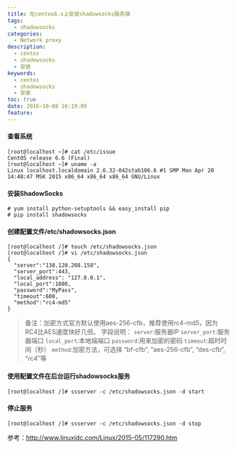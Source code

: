 ```yaml
---
title: 在centos6.x上安装shadowsocks服务端
tags:
  - shadowsocks
categories:
  - Network proxy
description: 
  - centos
  - shadowsocks
  - 安装
keywords:
  - centos
  - shadowsocks
  - 安装
toc: true
date: 2016-10-08 16:19:09
feature:
---
```


#### 查看系统
``` shell
[root@localhost ~]# cat /etc/issue 
CentOS release 6.6 (Final) 
[root@localhost ~]# uname -a 
Linux localhost.localdomain 2.6.32-042stab106.6 #1 SMP Mon Apr 20 14:48:47 MSK 2015 x86_64 x86_64 x86_64 GNU/Linux
```

#### 安装ShadowSocks
``` shell
# yum install python-setuptools && easy_install pip 
# pip install shadowsocks
```

<!-- more  -->
#### 创建配置文件/etc/shadowsocks.json
``` shell
[root@localhost /]# touch /etc/shadowsocks.json 
[root@localhost /]# vi /etc/shadowsocks.json 
{ 
  "server":"138.128.208.158", 
  "server_port":443, 
  "local_address": "127.0.0.1", 
  "local_port":1080, 
  "password":"MyPass", 
  "timeout":600, 
  "method":"rc4-md5"
}
```
>备注：加密方式官方默认使用aes-256-cfb，推荐使用rc4-md5，因为 RC4比AES速度快好几倍。
字段说明：
    `server`:服务器IP
    `server_port`:服务器端口
    `local_port`:本地端端口
    `password`:用来加密的密码
    `timeout`:超时时间（秒）
    `method`:加密方法，可选择 “bf-cfb”, “aes-256-cfb”, “des-cfb”, “rc4″等


#### 使用配置文件在后台运行shadowsocks服务
``` shell
[root@localhost /]# ssserver -c /etc/shadowsocks.json -d start
```

#### 停止服务
``` shell
[root@localhost /]# ssserver -c /etc/shadowsocks.json -d stop
```

参考：http://www.linuxidc.com/Linux/2015-05/117290.htm
